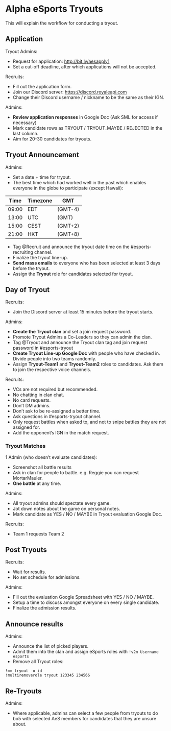 # Alpha eSports Tryouts

This will explain the workflow for conducting a tryout.

## Application

Tryout Admins:
- Request for application: http://bit.ly/aesapply1
- Set a cut-off deadline, after which applications will not be accepted.

Recruits:
- Fill out the application form.
- Join our Discord server: https://discord.royaleapi.com
- Change their Discord username / nickname to be the same as their IGN.

Admins:
- **Review application responses** in Google Doc (Ask SML for access if necessary)
- Mark candidate rows as TRYOUT / TRYOUT_MAYBE / REJECTED in the last column.
- Aim for 20-30 candidates for tryouts.

## Tryout Announcement

Admins:
- Set a date + time for tryout.
- The best time which had worked well in the past which enables everyone in the globe to participate (except Hawaii):

Time | Timezone | GMT
--- | --- | ---
09:00 | EDT  | (GMT-4)
13:00 | UTC  | (GMT)
15:00 | CEST | (GMT+2)
21:00 | HKT  | (GMT+8)

- Tag @Recruit and announce the tryout date time on the #esports-recruiting channel.
- Finalize the tryout line-up.
- **Send mass emails** to everyone who has been selected at least 3 days before the tryout.
- Assign the **Tryout** role for candidates selected for tryout.

## Day of Tryout

Recruits:
- Join the Discord server at least 15 minutes before the tryout starts.

Admins:
- **Create the Tryout clan** and set a join request password.
- Promote Tryout Admins a Co-Leaders so they can admin the clan.
- Tag @Tryout and announce the Tryout clan tag and join request password in #esports-tryout
- **Create Tryout Line-up Google Doc** with people who have checked in. Divide people into two teams randomly.
- Assign **Tryout-Team1** and **Tryout-Team2** roles to candidates. Ask them to join the respective voice channels.

Recruits:
- VCs are not required but recommended.
- No chatting in clan chat.
- No card requests.
- Don’t DM admins.
- Don’t ask to be re-assigned a better time.
- Ask questions in #esports-tryout channel.
- Only request battles when asked to, and not to snipe battles they are not assigned for.
- Add the opponent’s IGN in the match request.

### Tryout Matches

1 Admin (who doesn’t evaluate candidates):
- Screenshot all battle results
- Ask in clan for people to battle. e.g. Reggie you can request MortarMauler.
- **One battle** at any time.

Admins:
- All tryout admins should spectate every game.
- Jot down notes about the game on personal notes.
- Mark candidate as YES / NO / MAYBE in Tryout evaluation Google Doc.

Recruits:
- Team 1 requests Team 2

## Post Tryouts

Recruits:
- Wait for results.
- No set schedule for admissions.

Admins:
- Fill out the evaluation Google Spreadsheet with YES / NO / MAYBE.
- Setup a time to discuss amongst everyone on every single candidate.
- Finalize the admission results.

## Announce results

Admins:
- Announce the list of picked players.
- Admit them into the clan and assign eSports roles with `!v2m Username esports`
- Remove all Tryout roles:

```
!mm tryout -o id
!multiremoverole tryout 123345 234566
```

## Re-Tryouts

Admins:
- Where applicable, admins can select a few people from tryouts to do bo5 with selected AeS members for candidates that they are unsure about.
